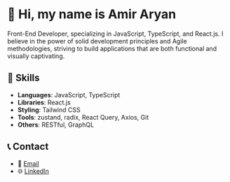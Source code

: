 # 👋 Hi, my name is Amir Aryan
Front-End Developer, specializing in JavaScript, TypeScript, and React.js. I believe in the power of solid development principles and Agile methodologies, striving to build applications that are both functional and visually captivating.

## 💼 Skills

- **Languages**: JavaScript, TypeScript
- **Libraries**: React.js
- **Styling**: Tailwind CSS
- **Tools**: zustand, radix, React Query, Axios, Git
- **Others**: RESTful, GraphQL

## 📞 Contact

- 📧 [Email](mailto:amir.aryan.dv@gmail.com)
- 🌐 [LinkedIn](www.linkedin.com/in/amiraryan1996)
